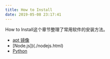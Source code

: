 ```yaml
---
title: How to Install
date: 2019-05-08 23:17:41
---
```

How to Install这个章节整理了常用软件的安装方法。

- [apt 镜像](./apt.html)
- [Node.js])(./nodejs.html)
- [Python](./python.html)